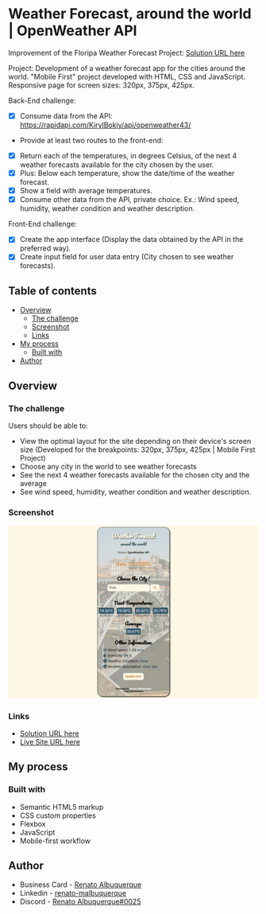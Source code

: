 # Weather Forecast, around the world | OpenWeather API

Improvement of the Floripa Weather Forecast Project: [Solution URL here](https://github.com/renato-albuquerque/floripa_weather_forecast-api)

Project: Development of a weather forecast app for the cities around the world.
"Mobile First" project developed with HTML, CSS and JavaScript. Responsive page for screen sizes: 320px, 375px, 425px.

Back-End challenge: 
- [x] Consume data from the API: https://rapidapi.com/KirylBokiy/api/openweather43/
- Provide at least two routes to the front-end: 
- [x] Return each of the temperatures, in degrees Celsius, of the next 4 weather forecasts available for the city chosen by the user.
- [x] Plus: Below each temperature, show the date/time of the weather forecast.
- [x] Show a field with average temperatures.
- [x] Consume other data from the API, private choice. Ex.: Wind speed, humidity, weather condition and weather description.

Front-End challenge:
- [x] Create the app interface (Display the data obtained by the API in the preferred way).
- [x] Create input field for user data entry (City chosen to see weather forecasts).

## Table of contents

- [Overview](#overview)
  - [The challenge](#the-challenge)
  - [Screenshot](#screenshot)
  - [Links](#links)
- [My process](#my-process)
  - [Built with](#built-with)
- [Author](#author)

## Overview

### The challenge

Users should be able to:

- View the optimal layout for the site depending on their device's screen size (Developed for the breakpoints: 320px, 375px, 425px | Mobile First Project)
- Choose any city in the world to see weather forecasts
- See the next 4 weather forecasts available for the chosen city and the average
- See wind speed, humidity, weather condition and weather description.

### Screenshot

![screenshot](assets/screencapture-world-weather-forecast-api.png)

### Links

- [Solution URL here](https://github.com/renato-albuquerque/weather_forecast-api)
- [Live Site URL here](https://world-weather-forecast-api.vercel.app/)

## My process

### Built with

- Semantic HTML5 markup
- CSS custom properties
- Flexbox
- JavaScript
- Mobile-first workflow

## Author

- Business Card - [Renato Albuquerque](https://rma-contacts.vercel.app/)
- Linkedin - [renato-malbuquerque](https://www.linkedin.com/in/renato-malbuquerque/)
- Discord - [Renato Albuquerque#0025](https://discordapp.com/users/992621595547938837)
